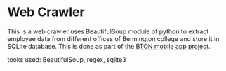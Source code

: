 # Web Crawler
This is a web crawler uses BeautifulSoup module of python to extract employee data from different offices of Bennington college and store it in SQLite database. This is done as part of the [BTON mobile app project](https://github.com/Tesfa-eth/BTON-Mobile-APP).

tooks used: BeautifulSoup, regex, sqlite3
